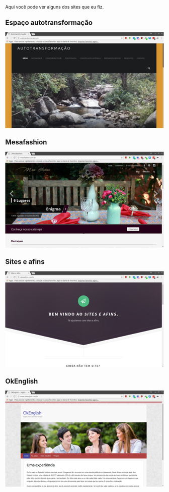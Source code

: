 <article>
Aqui você pode ver alguns dos sites que eu fiz.

## Espaço autotransformação
[![autotransformacao.com](https://raw.githubusercontent.com/globalviking/portfolio/master/public/images/autotransformacao.600.png "autotransformacao.com")](http://autotransformacao.com")
## Mesafashion
[![mesafashion.com.br](https://raw.githubusercontent.com/globalviking/portfolio/master/public/images/mesafashion.600.png "mesafashion.com.br")](http://mesafashion.com.br")
## Sites e afins
![Sites e afins](https://raw.githubusercontent.com/globalviking/portfolio/master/public/images/siteseafins.600.png "Sites e afins")
## OkEnglish
![OkEnglish](https://raw.githubusercontent.com/globalviking/portfolio/master/public/images/okenglish.600.png "OkEnglish")
</article>
